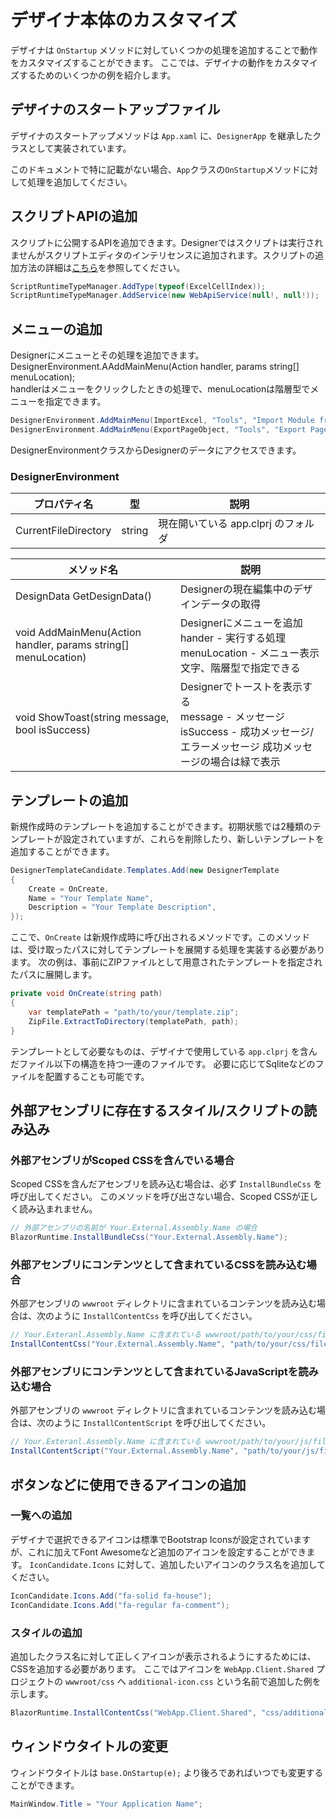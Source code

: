 # デザイナ本体のカスタマイズ

デザイナは `OnStartup` メソッドに対していくつかの処理を追加することで動作をカスタマイズすることができます。
ここでは、デザイナの動作をカスタマイズするためのいくつかの例を紹介します。

## デザイナのスタートアップファイル

デザイナのスタートアップメソッドは `App.xaml` に、`DesignerApp` を継承したクラスとして実装されています。

このドキュメントで特に記載がない場合、`App`クラスの`OnStartup`メソッドに対して処理を追加してください。

## スクリプトAPIの追加

スクリプトに公開するAPIを追加できます。Designerではスクリプトは実行されませんがスクリプトエディタのインテリセンスに追加されます。スクリプトの追加方法の詳細は[こちら](../overview/script.md)を参照してください。

```cs
ScriptRuntimeTypeManager.AddType(typeof(ExcelCellIndex));
ScriptRuntimeTypeManager.AddService(new WebApiService(null!, null!));
```
## メニューの追加
Designerにメニューとその処理を追加できます。<br/>
DesignerEnvironment.AAddMainMenu(Action handler, params string[] menuLocation);<br/>
handlerはメニューをクリックしたときの処理で、menuLocationは階層型でメニューを指定できます。
```cs
DesignerEnvironment.AddMainMenu(ImportExcel, "Tools", "Import Module from Excel");
DesignerEnvironment.AddMainMenu(ExportPageObject, "Tools", "Export PageObject");
```
DesignerEnvironmentクラスからDesignerのデータにアクセスできます。

### DesignerEnvironment
| プロパティ名          | 型            | 説明             |
|-----------------|--------------|----------------|
| CurrentFileDirectory       | string         | 現在開いている app.clprj のフォルダ       |

| メソッド名                                   | 説明                |
|---------------------------------------------|---------------------|
| DesignData GetDesignData()                                     | Designerの現在編集中のデザインデータの取得  |
| void AddMainMenu(Action handler, params string[] menuLocation) | Designerにメニューを追加<br/>hander - 実行する処理<br/>menuLocation - メニュー表示文字、階層型で指定できる
| void ShowToast(string message, bool isSuccess)                 | Designerでトーストを表示する<br/>message - メッセージ<br/>isSuccess - 成功メッセージ/エラーメッセージ 成功メッセージの場合は緑で表示 |





## テンプレートの追加

新規作成時のテンプレートを追加することができます。初期状態では2種類のテンプレートが設定されていますが、これらを削除したり、新しいテンプレートを追加することができます。


```cs
DesignerTemplateCandidate.Templates.Add(new DesignerTemplate
{
    Create = OnCreate,
    Name = "Your Template Name",
    Description = "Your Template Description",
});
```

ここで、`OnCreate` は新規作成時に呼び出されるメソッドです。このメソッドは、受け取ったパスに対してテンプレートを展開する処理を実装する必要があります。
次の例は、事前にZIPファイルとして用意されたテンプレートを指定されたパスに展開します。

```cs
private void OnCreate(string path)
{
    var templatePath = "path/to/your/template.zip";
    ZipFile.ExtractToDirectory(templatePath, path);
}
```

テンプレートとして必要なものは、デザイナで使用している `app.clprj` を含んだファイル以下の構造を持つ一連のファイルです。
必要に応じてSqliteなどのファイルを配置することも可能です。

## 外部アセンブリに存在するスタイル/スクリプトの読み込み

### 外部アセンブリがScoped CSSを含んでいる場合

Scoped CSSを含んだアセンブリを読み込む場合は、必ず `InstallBundleCss` を呼び出してください。
このメソッドを呼び出さない場合、Scoped CSSが正しく読み込まれません。

```cs
// 外部アセンブリの名前が Your.External.Assembly.Name の場合
BlazorRuntime.InstallBundleCss("Your.External.Assembly.Name");
```

### 外部アセンブリにコンテンツとして含まれているCSSを読み込む場合

外部アセンブリの `wwwroot` ディレクトリに含まれているコンテンツを読み込む場合は、次のように `InstallContentCss` を呼び出してください。

```cs
// Your.Exteranl.Assembly.Name に含まれている wwwroot/path/to/your/css/file.css を読み込む場合
InstallContentCss("Your.External.Assembly.Name", "path/to/your/css/file.css");
```

### 外部アセンブリにコンテンツとして含まれているJavaScriptを読み込む場合

外部アセンブリの `wwwroot` ディレクトリに含まれているコンテンツを読み込む場合は、次のように `InstallContentScript` を呼び出してください。

```cs
// Your.Exteranl.Assembly.Name に含まれている wwwroot/path/to/your/js/file.js を読み込む場合
InstallContentScript("Your.External.Assembly.Name", "path/to/your/js/file.js");
```

## ボタンなどに使用できるアイコンの追加

### 一覧への追加

デザイナで選択できるアイコンは標準でBootstrap Iconsが設定されていますが、これに加えてFont Awesomeなど追加のアイコンを設定することができます。
`IconCandidate.Icons` に対して、追加したいアイコンのクラス名を追加してください。

```cs
IconCandidate.Icons.Add("fa-solid fa-house");
IconCandidate.Icons.Add("fa-regular fa-comment");
```

### スタイルの追加

追加したクラス名に対して正しくアイコンが表示されるようにするためには、CSSを追加する必要があります。
ここではアイコンを `WebApp.Client.Shared` プロジェクトの `wwwroot/css` へ `additional-icon.css` という名前で追加した例を示します。

```cs
BlazorRuntime.InstallContentCss("WebApp.Client.Shared", "css/additional-icon.css");
```

## ウィンドウタイトルの変更

ウィンドウタイトルは `base.OnStartup(e);` より後ろであればいつでも変更することができます。

```cs
MainWindow.Title = "Your Application Name";
```

